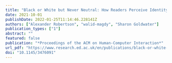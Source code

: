 ```yaml
---
title: "Black or White but Never Neutral: How Readers Perceive Identity from Yellow or Skin-toned Emoji"
date: 2021-10-01
publishDate: 2022-01-25T11:14:46.228141Z
authors: ["Alexander Robertson", "walid-magdy", "Sharon Goldwater"]
publication_types: ["1"]
abstract: ""
featured: false
publication: "*Proceedings of the ACM on Human-Computer Interaction*"
url_pdf: "https://www.research.ed.ac.uk/en/publications/black-or-white-but-never-neutral-how-readers-perceive-identity-fr"
doi: "10.1145/3476091"
---
```



